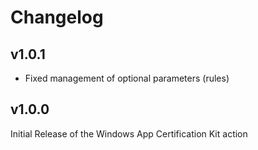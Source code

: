 # Changelog

## v1.0.1

- Fixed management of optional parameters (rules)

## v1.0.0

Initial Release of the Windows App Certification Kit action